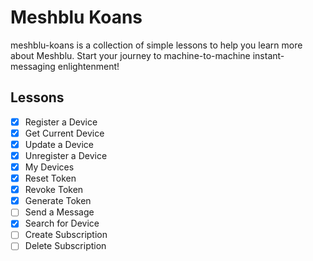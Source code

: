 # Meshblu Koans
meshblu-koans is a collection of simple lessons to help you learn more about Meshblu. Start your journey to machine-to-machine instant-messaging enlightenment!

## Lessons
- [x] Register a Device
- [x] Get Current Device
- [x] Update a Device
- [x] Unregister a Device
- [x] My Devices
- [x] Reset Token
- [x] Revoke Token
- [x] Generate Token
- [ ] Send a Message
- [x] Search for Device
- [ ] Create Subscription
- [ ] Delete Subscription
